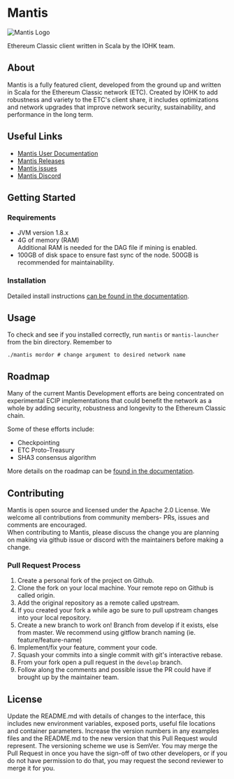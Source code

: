 # Mantis

![Mantis Logo](https://github.com/input-output-hk/mantis/blob/docs/readme-update/src/assets/logo.png)

Ethereum Classic client written in Scala by the IOHK team.

## About

Mantis is a fully featured client, developed from the ground up and written in Scala for the Ethereum Classic network (ETC). Created by IOHK to add robustness and variety to the ETC's client share, it includes optimizations and network upgrades that improve network security, sustainability, and performance in the long term.

## Useful Links

* [Mantis User Documentation](https://docs.mantisclient.io/)
* [Mantis Releases](https://github.com/input-output-hk/mantis/releases)
* [Mantis issues](https://github.com/input-output-hk/mantis/issues)
* [Mantis Discord](https://discord.gg/5BEpX2xV)

## Getting Started

### Requirements

* JVM version 1.8.x  
* 4G of memory (RAM)  
  Additional RAM is needed for the DAG file if mining is enabled.
* 100GB of disk space to ensure fast sync of the node. 500GB is recommended for maintainability.


### Installation

Detailed install instructions [can be found in the documentation](https://docs.mantisclient.io/install/install-client/).

## Usage

To check and see if you installed correctly, run `mantis` or `mantis-launcher` from the bin directory. Remember to 

```
./mantis mordor # change argument to desired network name
```

## Roadmap

Many of the current Mantis Development efforts are being concentrated on experimental ECIP implementations that could benefit the network as a whole by adding security, robustness and longevity to the Ethereum Classic chain.

Some of these efforts include:

* Checkpointing
* ETC Proto-Treasury 
* SHA3 consensus algorithm

More details on the roadmap can be [found in the documentation](https://docs.mantisclient.io/learn/-roadmap).


## Contributing

Mantis is open source and licensed under the Apache 2.0 License. We welcome all contributions from community members- PRs, issues and comments are encouraged.  
When contributing to Mantis, please discuss the change you are planning on making via github issue or discord with the maintainers before making a change.

### Pull Request Process

1. Create a personal fork of the project on Github.
2. Clone the fork on your local machine. Your remote repo on Github is called origin.
3. Add the original repository as a remote called upstream.
4. If you created your fork a while ago be sure to pull upstream changes into your local repository.
5. Create a new branch to work on! Branch from develop if it exists, else from master. We recommend using gitflow branch naming (ie. feature/feature-name)
6. Implement/fix your feature, comment your code.
7. Squash your commits into a single commit with git's interactive rebase.
8. From your fork open a pull request in the `develop` branch.
9. Follow along the comments and possible issue the PR could have if brought up by the maintainer team.


## License




Update the README.md with details of changes to the interface, this includes new environment variables, exposed ports, useful file locations and container parameters.
Increase the version numbers in any examples files and the README.md to the new version that this Pull Request would represent. The versioning scheme we use is SemVer.
You may merge the Pull Request in once you have the sign-off of two other developers, or if you do not have permission to do that, you may request the second reviewer to merge it for you.
